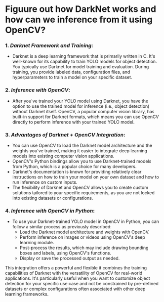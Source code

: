 # Figuure out how DarkNet works and how can we inference from it using OpenCV?
### 1. *Darknet Framework and Training*:
   * Darknet is a deep learning framework that is primarily written in C. It's well-known for its capability to train YOLO models for object detection. You typically use Darknet for model training and evaluation. During training, you provide labeled data, configuration files, and hyperparameters to train a model on your specific dataset.

### 2. *Inference with OpenCV*:
   * After you've trained your YOLO model using Darknet, you have the option to use the trained model for inference (i.e., object detection) without Darknet itself. OpenCV, a popular computer vision library, has built-in support for Darknet formats, which means you can use OpenCV directly to perform inference with your trained YOLO model.

### 3. *Advantages of Darknet + OpenCV Integration*:
   * You can use OpenCV to load the Darknet model architecture and the weights you've trained, making it easier to integrate deep learning models into existing computer vision applications.
   * OpenCV's Python bindings allow you to use Darknet-trained models from Python, which is a popular choice for many developers.
   * Darknet's documentation is known for providing relatively clear instructions on how to train your model on your own dataset and how to run inference on custom inputs.
   * The flexibility of Darknet and OpenCV allows you to create custom solutions tailored to your specific requirements, as you are not locked into existing datasets or configurations.

### 4. *Inference with OpenCV in Python*:
   * To use your Darknet-trained YOLO model in OpenCV in Python, you can follow a similar process as previously described:
      - Load the Darknet model architecture and weights with OpenCV.
      - Perform inference on images or videos using OpenCV's deep learning module.
      - Post-process the results, which may include drawing bounding boxes and labels, using OpenCV's functions.
      - Display or save the processed output as needed.

This integration offers a powerful and flexible it combines the training capabilities of Darknet with the versatility of OpenCV for real-world applications. It's particularly useful when you want to customize object detection for your specific use case and not be constrained by pre-defined datasets or complex configurations often associated with other deep learning frameworks.
